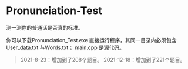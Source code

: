 # Pronunciation-Test
测一测你的普通话是否真的标准。

你可以下载Pronunciation_Test.exe 直接运行程序，其同一目录内必须包含User_data.txt 与Words.txt；
main.cpp 是源代码。

> 2021-8-23：增加到了208个题目。
> 2021-12-18：增加到了221个题目。
